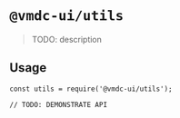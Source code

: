 # `@vmdc-ui/utils`

> TODO: description

## Usage

```
const utils = require('@vmdc-ui/utils');

// TODO: DEMONSTRATE API
```
